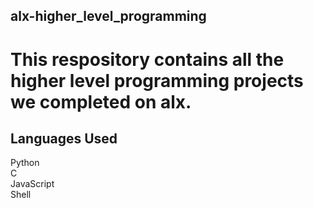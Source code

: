 ## alx-higher_level_programming
# This respository contains all the higher level programming projects we completed on alx.
## Languages Used
Python
<br>
C<br>
JavaScript
<br>
Shell
